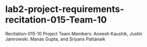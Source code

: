 # lab2-project-requirements-recitation-015-Team-10

Recitation-015-10
Project Team Members: 
Aneesh Kaushik,
Justin Jamrowski.
Manas Gupta, and
Sriyans Pattanaik

